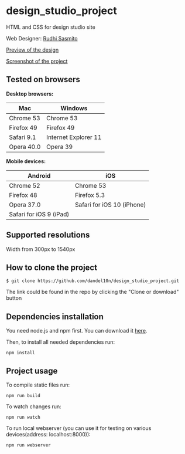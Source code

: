 # design_studio_project
HTML and CSS for design studio site

Web Designer: [Rudhi Sasmito](https://www.behance.net/rudhisasmito)

[Preview of the design](https://www.behance.net/gallery/23072539/Fe-Responsive-Webdesign-Template)

[Screenshot of the project](preview.jpg)

## Tested on browsers

**Desktop browsers:**

 Mac  |Windows             |
-------|---------------------|
Chrome 53 | Chrome 53
Firefox 49 | Firefox 49
Safari 9.1 | Internet Explorer 11
Opera	40.0 | Opera 39

**Mobile devices:**

Android|iOS|
--------|----|
Chrome 52 | Chrome 53
Firefox 48 | Firefox 5.3
Opera 37.0 | Safari for iOS 10 (iPhone)
 | Safari for iOS 9 (iPad)


## Supported resolutions

Width from 300px to 1540px

## How to clone the project
```
$ git clone https://github.com/dandel10n/design_studio_project.git 
```
The link could be found in the repo by clicking the "Clone or download" button

## Dependencies installation 

You need node.js and npm first. You can download it [here](https://nodejs.org/en/download/).

Then, to install all needed dependencies run:

```
npm install
```

## Project usage

To compile static files run:

```
npm run build
```

To watch changes run:

```
npm run watch
```

To run local webserver (you can use it for testing on various devices(address: localhost:8000)):

```
npm run webserver
```
